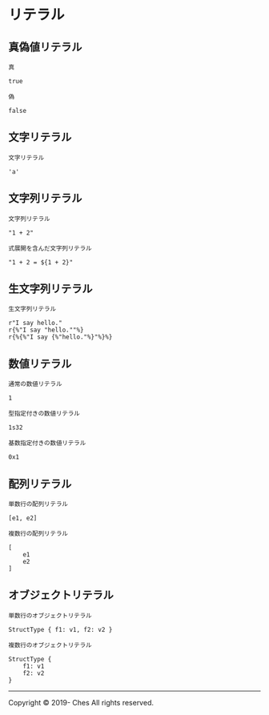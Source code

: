 # リテラル

## 真偽値リテラル

`真`

```
true
```

`偽`

```
false
```

## 文字リテラル

`文字リテラル`

```
'a'
```

## 文字列リテラル

`文字列リテラル`

```
"1 + 2"
```

`式展開を含んだ文字列リテラル`

```
"1 + 2 = ${1 + 2}"
```

## 生文字列リテラル

`生文字列リテラル`

<!-- Jekyll の Liquid syntax error を回避するため波括弧をエスケープ -->

```
r"I say hello."
r{%"I say "hello.""%}
r{%{%"I say {%"hello."%}"%}%}
```

## 数値リテラル

`通常の数値リテラル`

```
1
```

`型指定付きの数値リテラル`

```
1s32
```

`基数指定付きの数値リテラル`

```
0x1
```

## 配列リテラル

`単数行の配列リテラル`

```
[e1, e2]
```

`複数行の配列リテラル`

```
[
    e1
    e2
]
```

## オブジェクトリテラル

`単数行のオブジェクトリテラル`

```
StructType { f1: v1, f2: v2 }
```

`複数行のオブジェクトリテラル`

```
StructType {
    f1: v1
    f2: v2
}
```

---

Copyright © 2019- Ches All rights reserved.
